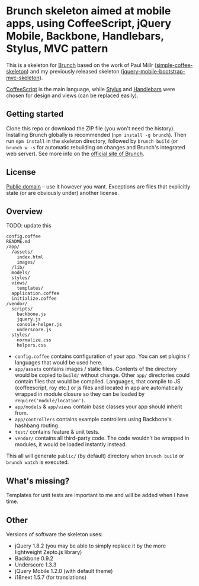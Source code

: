 # Brunch skeleton aimed at mobile apps, using CoffeeScript, jQuery Mobile, Backbone, Handlebars, Stylus, MVC pattern
This is a skeleton for [Brunch](http://brunch.io/) based on the work of Paul Millr
([simple-coffee-skeleton](https://github.com/brunch/simple-coffee-skeleton)) and my previously released skeleton
([jquery-mobile-bootstrap-mvc-skeleton](https://github.com/AndiDog/jquery-mobile-bootstrap-mvc-skeleton)).

[CoffeeScript](http://coffeescript.org/) is the main language, while [Stylus](http://learnboost.github.com/stylus/) and
[Handlebars](http://handlebarsjs.com/) were chosen for design and views (can be replaced easily).

## Getting started

Clone this repo or download the ZIP file (you won't need the history). Installing Brunch globally is recommended
(`npm install -g brunch`). Then run `npm install` in the skeleton directory, followed by `brunch build` (or
`brunch w -s` for automatic rebuilding on changes and Brunch's integrated web server). See more info on the [official
site of Brunch](http://brunch.io).

## License
[Public domain](http://creativecommons.org/publicdomain/zero/1.0/) – use it however you want. Exceptions are files that
explicitly state (or are obviously under) another license.

## Overview

TODO: update this

    config.coffee
    README.md
    /app/
      /assets/
        index.html
        images/
      /lib/
      models/
      styles/
      views/
        templates/
      application.coffee
      initialize.coffee
    /vendor/
      scripts/
        backbone.js
        jquery.js
        console-helper.js
        underscore.js
      styles/
        normalize.css
        helpers.css

* `config.coffee` contains configuration of your app. You can set plugins /
languages that would be used here.
* `app/assets` contains images / static files. Contents of the directory would
be copied to `build/` without change.
Other `app/` directories could contain files that would be compiled. Languages,
that compile to JS (coffeescript, roy etc.) or js files and located in app are
automatically wrapped in module closure so they can be loaded by
`require('module/location')`.
* `app/models` & `app/views` contain base classes your app should inherit from.
* `app/controllers` contains example controllers using Backbone's hashbang routing
* `test/` contains feature & unit tests.
* `vendor/` contains all third-party code. The code wouldn’t be wrapped in
modules, it would be loaded instantly instead.

This all will generate `public/` (by default) directory when `brunch build` or `brunch watch` is executed.

## What's missing?
Templates for unit tests are important to me and will be added when I have time.

## Other
Versions of software the skeleton uses:

* jQuery 1.8.2 (you may be able to simply replace it by the more lightweight Zepto.js library)
* Backbone 0.9.2
* Underscore 1.3.3
* jQuery Mobile 1.2.0 (with default theme)
* i18next 1.5.7 (for translations)